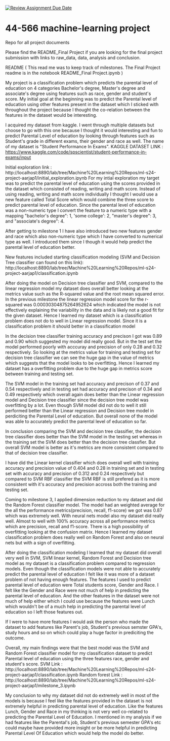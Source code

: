 [![Review Assignment Due Date](https://classroom.github.com/assets/deadline-readme-button-24ddc0f5d75046c5622901739e7c5dd533143b0c8e959d652212380cedb1ea36.svg)](https://classroom.github.com/a/7lKBcjfN)
# 44-566 machine-learning project
Repo for all project documents

Please find the README_Final Project if you are looking for the final project submission with links to raw_data, data, analysis and conclusion.

README ( This read me was to keep track of milestones. The Final Project readme is in the notebook README_Final Project.ipynb )

My project is a classification problem which predicts the parental level of education on 4 categories Bachelor's degree, Master's degree and associate's degree using features such as race, gender and student's score. My initial goal at the beginning was to predict the Parental level of education using other features present in the dataset which I sticked with throughout the project because I thought the co-relation between the features in the dataset would be interesting.

I acquired my dataset from kaggle. I went through multiple datasets but choose to go with this one because I thought it would interesting and fun to predict Parental Level of education by looking through features such as Student's grade in different exams, their gender and race as well. The name of my dataset is "Student Performance In Exams". 
KAGGLE DATASET LINK : https://www.kaggle.com/code/spscientist/student-performance-in-exams/input

Initial exploration link : http://localhost:8890/lab/tree/Machine%20Learning%20Repos/ml-s24-project-aarjap1/initial_exploration.ipynb
For my intial exploration my target was to predict the parental level of education using the scores provided in the dataset which consisted of reading, writing and math score. Instead of using reading, writing and math score individually I thought I would use a new feature called Total Score which would combine the three score to predict parental level of education. Since the parental level of education was a non-numeric type I convert the feature to a numeric type with a mapping "bachelor's degree": 1, 'some college': 2, "master's degree": 3, and "associate's degree": 4.

After getting to milestone 1 I have also introduced two new features gender and race which also non-numeric type which I have converted to numerical type as well. I introduced them since I though it would help predict the parental level of education better.

New features included starting classification modeling (SVM and Decision Tree classifier can found on this link): http://localhost:8890/lab/tree/Machine%20Learning%20Repos/ml-s24-project-aarjap1/classification.ipynb

After doing the model on Decision tree classifier and SVM, compared to the linear regression model my dataset does overall better looking at the metrics value such as the R-squared value and the root mean squared error. In the previous milestone the linear regression model score for the r-squared was 0.00030304875264952624 which indicated the model is not effectively explaining the variability in the data and is likely not a good fit for the given dataset. Hence I learned my dataset which is a classification problem does not do to well in Linear regression model. Since it is a classification problem it should better in a classification model

In the decision tree classifier training accuracy and precison I got was 0.89 and 0.90 which suggested my model did really good. But in the test set the model performed poorly with acccuray and precision of only 0.28 and 0.32 respectively. So looking at the metrics value for training and testing set for decision tree classifier we can see the huge gap in the value of metrics which suggests that the model looks to be overfitting. Hence I learned my dataset has a overfitting problem due to the huge gap in metrics score between training and testing set.

The SVM model in the training set had accuracy and precison of 0.37 and 0.54 respectively and in testing set had accuracy and precison of 0.34 and 0.49 respectively which overall again does better than the Linear regression model and Decision tree classifier since the decision tree model was overfitting by a lot. Even though SVM model did not do to well it still performed better than the Linear regression and Decision tree model in perdiciting the Parental Level of education. But overall none of the model was able to accurately predict the parental level of education so far.

In conclusion comparing the SVM and decision tree classifier, the decision tree classifier does better than the SVM model in the testing set whereas in the training set the SVM does better than the decision tree classfier. But overall SVM model is better as it's metrics are more consistent compared to that of decision tree classifier.

I have did the Linear kernel classifier which does overall well with training accuracy and precision value of 0.404 and 0.28 in training set and in testing set with accuracy and precision of 0.312 and 0.24 respectively but compared to SVM RBF classifier the SVM RBF is still prefered as it is more consistent with it's accuracy and precision accross both the training and testing set.

Coming to milestone 3, I applied dimension reduction to my dataset and did the Random Forest classifier model. The model had an weighted average for the all the performance metrics(precision, recall, f1-score) we got was 0.87 which was extremely well. With neural nets model also my dataset did really well. Almost to well with 100% accuracy across all performance metrics which are precision, recall and f1-score. There is a high possibility of overfitting looking at the confusion matrix. Hence I learned my dataset classification problem does really well on Random Forest and also on neural nets but with a sign of overfitting.

After doing the classification modeling I learned that my dataset did overall very well in SVM, SVM linear kernel, Random Forest and Decision tree model as my dataset is a classification problem compared to regression models. Even though the classification models were not able to accurately predict the parental level of education I felt like it was more of a dataset problem of not having enough features. The features I used to predict parental level of education were Total students score, Gender and Race. I felt like the Gender and Race were not much of help in predicting the parental level of education. And the other features in the dataset were not much of help either which I could use because the features were Lunch which wouldn't be of a much help in predicting the parental level of education so I left those features out.

If I were to have more features I would ask the person who made the dataset to add features like Parent's job, Student's previous semster GPA's, study hours and so on which could play a huge factor in prediciting the outcome.

Overall, my main findings were that the best model was the SVM and Random Forest classifier model for my classification dataset to predict Parental level of education using the three features race, gender and student's score. 
SVM Link : http://localhost:8890/lab/tree/Machine%20Learning%20Repos/ml-s24-project-aarjap1/classification.ipynb
Random forest Link : http://localhost:8890/lab/tree/Machine%20Learning%20Repos/ml-s24-project-aarjap1/milestone_3.ipynb

My conclusion to why my dataset did not do extremely well in most of the models is because I feel like the features provided in the dataset is not extremely helpful in predicting parental level of education. Like the features Lunch, Gender and Race in my thinking is not very well co-related to predicting the Parental Level of Education. I mentioned in my analysis if we had features like the Parental's job, Student's previous semester GPA's etc could maybe have provided more insight or be more helpful in predicting Parental Level Of Education which would help the model do better.